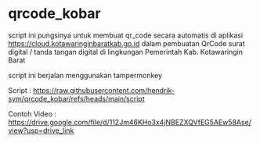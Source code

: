 # qrcode_kobar

script ini pungsinya untuk membuat qr_code secara automatis di aplikasi https://cloud.kotawaringinbaratkab.go.id dalam pembuatan QrCode surat digital / tanda tangan digital di lingkungan Pemerintah Kab. Kotawaringin Barat

script ini berjalan menggunakan tampermonkey

Script :
https://raw.githubusercontent.com/hendrik-svm/qrcode_kobar/refs/heads/main/script

Contoh Video :
https://drive.google.com/file/d/112Jm46KHo3x4jNBEZXQVfEG5AEw58Ase/view?usp=drive_link
